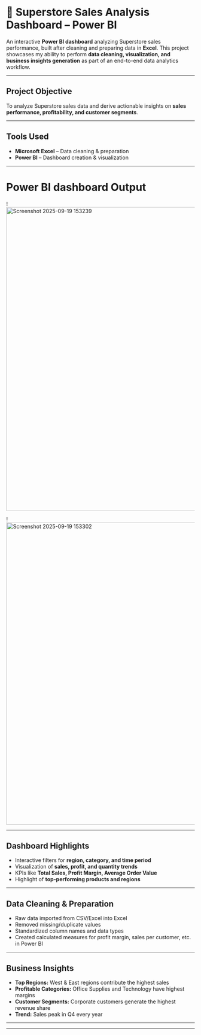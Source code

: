 # 🏬 Superstore Sales Analysis Dashboard – Power BI

An interactive **Power BI dashboard** analyzing Superstore sales performance, built after cleaning and preparing data in **Excel**. This project showcases my ability to perform **data cleaning, visualization, and business insights generation** as part of an end-to-end data analytics workflow.

---
## Project Objective

To analyze Superstore sales data and derive actionable insights on **sales performance, profitability, and customer segments**.

---


## Tools Used

- **Microsoft Excel** – Data cleaning & preparation  
- **Power BI** – Dashboard creation & visualization

---

# **Power BI dashboard Output**

!<img width="1435" height="812" alt="Screenshot 2025-09-19 153239" src="https://github.com/user-attachments/assets/f4bc710d-741d-4ae3-8366-3624ee6b3040" />

!<img width="1436" height="808" alt="Screenshot 2025-09-19 153302" src="https://github.com/user-attachments/assets/353cb493-227c-46f2-b64f-c604214de68e" />

---
## Dashboard Highlights

- Interactive filters for **region, category, and time period**  
- Visualization of **sales, profit, and quantity trends**  
- KPIs like **Total Sales, Profit Margin, Average Order Value**  
- Highlight of **top-performing products and regions**  

---

## Data Cleaning & Preparation

- Raw data imported from CSV/Excel into Excel  
- Removed missing/duplicate values  
- Standardized column names and data types  
- Created calculated measures for profit margin, sales per customer, etc. in Power BI  

---

## Business Insights

- **Top Regions:** West & East regions contribute the highest sales  
- **Profitable Categories:** Office Supplies and Technology have highest margins  
- **Customer Segments:** Corporate customers generate the highest revenue share  
- **Trend:** Sales peak in Q4 every year  

---


---


